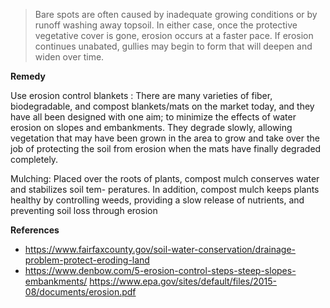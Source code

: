 > Bare spots are often caused by inadequate growing conditions or by runoff washing away topsoil. In either case, once the protective vegetative cover is gone, erosion occurs at a faster pace. If erosion continues unabated, gullies may begin to form that will deepen and widen over time.

**Remedy**

Use erosion control blankets : There are many varieties of fiber, biodegradable, and compost blankets/mats on the market today, and they have all been designed with one aim; to minimize the effects of water erosion on slopes and embankments. They degrade slowly, allowing vegetation that may have been grown in the area to grow and take over the job of protecting the soil from erosion when the mats have finally degraded completely. 

Mulching: Placed over the roots of plants, compost mulch conserves water and stabilizes soil tem- peratures. In addition, compost mulch keeps plants healthy by controlling weeds, providing a slow release of nutrients, and preventing soil loss through erosion

**References**

- https://www.fairfaxcounty.gov/soil-water-conservation/drainage-problem-protect-eroding-land
- https://www.denbow.com/5-erosion-control-steps-steep-slopes-embankments/
https://www.epa.gov/sites/default/files/2015-08/documents/erosion.pdf